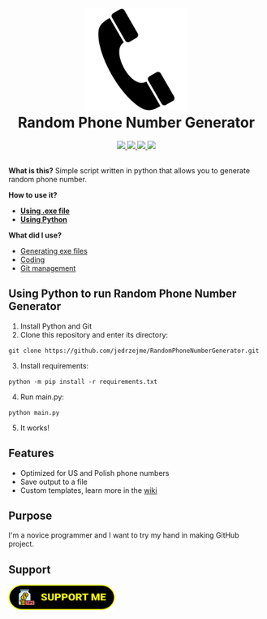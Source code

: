 <h1 align = 'center'>
    <img 
        src = '/assets/icon.png' 
        height = '200' 
        width = '200' 
        alt = 'Icon' 
    />
    <br>
    Random Phone Number Generator
    <br>
</h1>

<div align = 'center'>
    <a href = 'https://github.com/jedrzejme/RandomPhoneNumberGenerator/'>
        <img src = 'https://img.shields.io/github/stars/jedrzejme/RandomPhoneNumberGenerator?style=for-the-badge&color=%23cfb002'/>
    </a>
    <a href = 'https://github.com/jedrzejme/RandomPhoneNumberGenerator/tags'>
        <img src = 'https://img.shields.io/github/v/tag/jedrzejme/RandomPhoneNumberGenerator?style=for-the-badge&label=version'/>
    </a>
    <a href = 'https://github.com/jedrzejme/RandomPhoneNumberGenerator/issues'>
        <img src = 'https://img.shields.io/github/issues/jedrzejme/RandomPhoneNumberGenerator?style=for-the-badge&color=%23ff6f00'/>
    </a>
    <a href = 'https://github.com/jedrzejme/RandomPhoneNumberGenerator/pulls'>
        <img src = 'https://img.shields.io/github/issues-pr/jedrzejme/RandomPhoneNumberGenerator?style=for-the-badge'/>
    </a>
</div>

<br>

**What is this?** Simple script written in python that allows you to generate random phone number.

**How to use it?**
* [**Using .exe file**](https://github.com/jedrzejme/RandomPhoneNumberGenerator/releases)
* [**Using Python**](#using-python-to-run-random-phone-number-generator)


**What did I use?**
* [Generating exe files](https://github.com/brentvollebregt/auto-py-to-exe)
* [Coding](https://code.visualstudio.com/)
* [Git management](https://desktop.github.com/)

## Using Python to run Random Phone Number Generator
1) Install Python and Git
2) Clone this repository and enter its directory:
```
git clone https://github.com/jedrzejme/RandomPhoneNumberGenerator.git
```
3) Install requirements:
```
python -m pip install -r requirements.txt
```
4) Run main.py:
```
python main.py
```
5) It works!

## Features
* Optimized for US and Polish phone numbers
* Save output to a file
* Custom templates, learn more in the [wiki](https://github.com/jedrzejme/RandomPhoneNumberGenerator/wiki/Custom-Templates)

## Purpose
I'm a novice programmer and I want to try my hand in making GitHub project.

## Support
<p><a href="https://support.jedrzej.me/" target="_blank"> <img align="left" src="https://raw.githubusercontent.com/jedrzejme/jedrzejme/main/assets/supportme.svg" height="50" width="210" alt="jedrzejme" /></a></p>